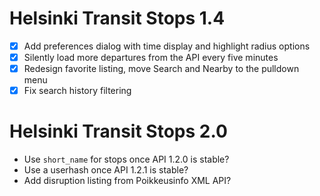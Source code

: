 Helsinki Transit Stops 1.4
==========================

* [x] Add preferences dialog with time display and highlight radius options
* [x] Silently load more departures from the API every five minutes
* [x] Redesign favorite listing, move Search and Nearby to the pulldown menu
* [x] Fix search history filtering

Helsinki Transit Stops 2.0
==========================

* Use `short_name` for stops once API 1.2.0 is stable?
* Use a userhash once API 1.2.1 is stable?
* Add disruption listing from Poikkeusinfo XML API?

